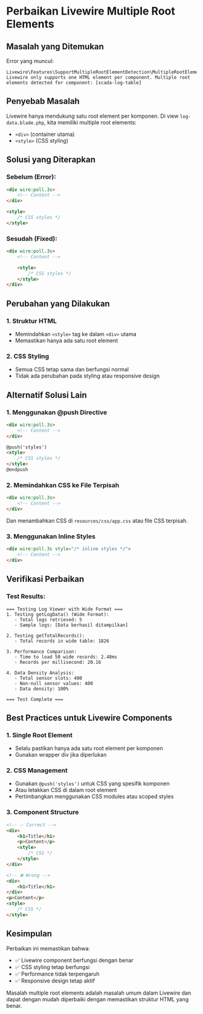 # Perbaikan Livewire Multiple Root Elements

## Masalah yang Ditemukan

Error yang muncul:

```
Livewire\Features\SupportMultipleRootElementDetection\MultipleRootElementsDetectedException
Livewire only supports one HTML element per component. Multiple root elements detected for component: [scada-log-table]
```

## Penyebab Masalah

Livewire hanya mendukung satu root element per komponen. Di view `log-data.blade.php`, kita memiliki multiple root elements:

-   `<div>` (container utama)
-   `<style>` (CSS styling)

## Solusi yang Diterapkan

### Sebelum (Error):

```html
<div wire:poll.3s>
    <!-- Content -->
</div>

<style>
    /* CSS styles */
</style>
```

### Sesudah (Fixed):

```html
<div wire:poll.3s>
    <!-- Content -->

    <style>
        /* CSS styles */
    </style>
</div>
```

## Perubahan yang Dilakukan

### 1. Struktur HTML

-   Memindahkan `<style>` tag ke dalam `<div>` utama
-   Memastikan hanya ada satu root element

### 2. CSS Styling

-   Semua CSS tetap sama dan berfungsi normal
-   Tidak ada perubahan pada styling atau responsive design

## Alternatif Solusi Lain

### 1. Menggunakan @push Directive

```html
<div wire:poll.3s>
    <!-- Content -->
</div>

@push('styles')
<style>
    /* CSS styles */
</style>
@endpush
```

### 2. Memindahkan CSS ke File Terpisah

```html
<div wire:poll.3s>
    <!-- Content -->
</div>
```

Dan menambahkan CSS di `resources/css/app.css` atau file CSS terpisah.

### 3. Menggunakan Inline Styles

```html
<div wire:poll.3s style="/* inline styles */">
    <!-- Content -->
</div>
```

## Verifikasi Perbaikan

### Test Results:

```
=== Testing Log Viewer with Wide Format ===
1. Testing getLogData() (Wide Format):
   - Total logs retrieved: 5
   - Sample logs: [Data berhasil ditampilkan]

2. Testing getTotalRecords():
   - Total records in wide table: 1826

3. Performance Comparison:
   - Time to load 50 wide records: 2.48ms
   - Records per millisecond: 20.16

4. Data Density Analysis:
   - Total sensor slots: 400
   - Non-null sensor values: 400
   - Data density: 100%

=== Test Complete ===
```

## Best Practices untuk Livewire Components

### 1. Single Root Element

-   Selalu pastikan hanya ada satu root element per komponen
-   Gunakan wrapper div jika diperlukan

### 2. CSS Management

-   Gunakan `@push('styles')` untuk CSS yang spesifik komponen
-   Atau letakkan CSS di dalam root element
-   Pertimbangkan menggunakan CSS modules atau scoped styles

### 3. Component Structure

```html
<!-- ✅ Correct -->
<div>
    <h1>Title</h1>
    <p>Content</p>
    <style>
        /* CSS */
    </style>
</div>

<!-- ❌ Wrong -->
<div>
    <h1>Title</h1>
</div>
<p>Content</p>
<style>
    /* CSS */
</style>
```

## Kesimpulan

Perbaikan ini memastikan bahwa:

-   ✅ Livewire component berfungsi dengan benar
-   ✅ CSS styling tetap berfungsi
-   ✅ Performance tidak terpengaruh
-   ✅ Responsive design tetap aktif

Masalah multiple root elements adalah masalah umum dalam Livewire dan dapat dengan mudah diperbaiki dengan memastikan struktur HTML yang benar.
